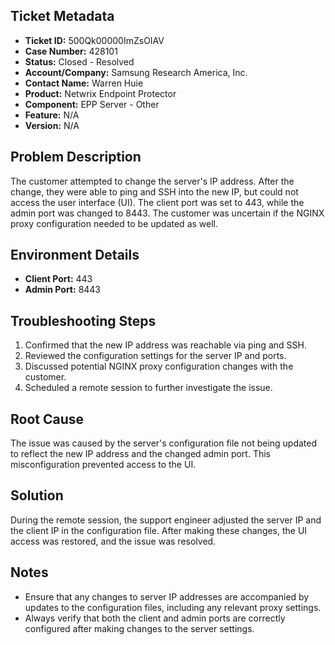## Ticket Metadata
- **Ticket ID:** 500Qk00000ImZsOIAV
- **Case Number:** 428101
- **Status:** Closed - Resolved
- **Account/Company:** Samsung Research America, Inc.
- **Contact Name:** Warren Huie
- **Product:** Netwrix Endpoint Protector
- **Component:** EPP Server - Other
- **Feature:** N/A
- **Version:** N/A

## Problem Description
The customer attempted to change the server's IP address. After the change, they were able to ping and SSH into the new IP, but could not access the user interface (UI). The client port was set to 443, while the admin port was changed to 8443. The customer was uncertain if the NGINX proxy configuration needed to be updated as well.

## Environment Details
- **Client Port:** 443
- **Admin Port:** 8443

## Troubleshooting Steps
1. Confirmed that the new IP address was reachable via ping and SSH.
2. Reviewed the configuration settings for the server IP and ports.
3. Discussed potential NGINX proxy configuration changes with the customer.
4. Scheduled a remote session to further investigate the issue.

## Root Cause
The issue was caused by the server's configuration file not being updated to reflect the new IP address and the changed admin port. This misconfiguration prevented access to the UI.

## Solution
During the remote session, the support engineer adjusted the server IP and the client IP in the configuration file. After making these changes, the UI access was restored, and the issue was resolved.

## Notes
- Ensure that any changes to server IP addresses are accompanied by updates to the configuration files, including any relevant proxy settings.
- Always verify that both the client and admin ports are correctly configured after making changes to the server settings.